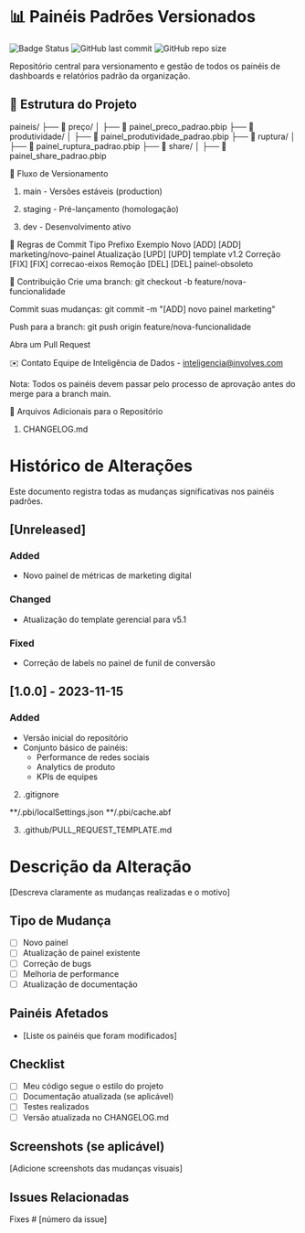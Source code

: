 # 📊 Painéis Padrões Versionados

![Badge Status](https://img.shields.io/badge/status-em%20desenvolvimento-yellow)
![GitHub last commit](https://img.shields.io/github/last-commit/seuuser/seurepo)
![GitHub repo size](https://img.shields.io/github/repo-size/seuuser/seurepo)

Repositório central para versionamento e gestão de todos os painéis de dashboards e relatórios padrão da organização.

## 📂 Estrutura do Projeto

paineis/
├── 📁 preço/
│ ├── 📄 painel_preco_padrao.pbip
├── 📁 produtividade/
│ ├── 📄 painel_produtividade_padrao.pbip
├── 📁 ruptura/
│ ├── 📄 painel_ruptura_padrao.pbip
├── 📁 share/
│ ├── 📄 painel_share_padrao.pbip


🔄 Fluxo de Versionamento
1. main - Versões estáveis (production)

2. staging - Pré-lançamento (homologação)

3. dev - Desenvolvimento ativo

📌 Regras de Commit
Tipo	Prefixo	Exemplo
Novo	[ADD]	[ADD] marketing/novo-painel
Atualização	[UPD]	[UPD] template v1.2
Correção	[FIX]	[FIX] correcao-eixos
Remoção	[DEL]	[DEL] painel-obsoleto


🤝 Contribuição
Crie uma branch: git checkout -b feature/nova-funcionalidade

Commit suas mudanças: git commit -m "[ADD] novo painel marketing"

Push para a branch: git push origin feature/nova-funcionalidade


Abra um Pull Request


✉️ Contato
Equipe de Inteligência de Dados - inteligencia@involves.com

Nota: Todos os painéis devem passar pelo processo de aprovação antes do merge para a branch main.


📝 Arquivos Adicionais para o Repositório

1. CHANGELOG.md
   
# Histórico de Alterações

Este documento registra todas as mudanças significativas nos painéis padrões.

## [Unreleased]
### Added
- Novo painel de métricas de marketing digital

### Changed
- Atualização do template gerencial para v5.1

### Fixed
- Correção de labels no painel de funil de conversão

## [1.0.0] - 2023-11-15
### Added
- Versão inicial do repositório
- Conjunto básico de painéis:
  - Performance de redes sociais
  - Analytics de produto
  - KPIs de equipes

2.  .gitignore

**/.pbi/localSettings.json
**/.pbi/cache.abf

3. .github/PULL_REQUEST_TEMPLATE.md

# Descrição da Alteração

[Descreva claramente as mudanças realizadas e o motivo]

## Tipo de Mudança
- [ ] Novo painel
- [ ] Atualização de painel existente
- [ ] Correção de bugs
- [ ] Melhoria de performance
- [ ] Atualização de documentação

## Painéis Afetados
- [Liste os painéis que foram modificados]

## Checklist
- [ ] Meu código segue o estilo do projeto
- [ ] Documentação atualizada (se aplicável)
- [ ] Testes realizados
- [ ] Versão atualizada no CHANGELOG.md

## Screenshots (se aplicável)
[Adicione screenshots das mudanças visuais]

## Issues Relacionadas
Fixes # [número da issue]
